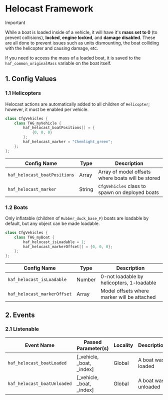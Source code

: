 # Helocast Framework

>[!IMPORTANT]
> While a boat is loaded inside of a vehicle, it will have it's **mass set to 0** (to prevent collisions), **locked**, **engine locked**, and **damage disabled**. These are all done to prevent issues such as units dismounting, the boat colliding with the helicopter and causing damage, etc.

If you need to access the mass of a loaded boat, it is saved to the `haf_common_originalMass` variable on the boat itself.

## 1. Config Values
### 1.1 Helicopters
Helocast actions are automatically added to all children of `Helicopter`; however, it must be enabled per vehicle.

```cpp
class CfgVehicles {
    class TAG_myVehicle {
        haf_helocast_boatPositions[] = {
            {0, 0, 0}
        };
        haf_helocast_marker = "Chemlight_green";
    };
};
```

| Config Name                  | Type   | Description                                       |
| ---------------------------- | ------ | ------------------------------------------------- |
| `haf_helocast_boatPositions` | Array  | Array of model offsets where boats will be stored |
| `haf_helocast_marker`        | String | `CfgVehicles` class to spawn on deployed boats    |

### 1.2 Boats
Only inflatable (children of `Rubber_duck_base_F`) boats are loadable by default, but any object can be made loadable.

```cpp
class CfgVehicles {
    class TAG_myBoat {
        haf_helocast_isLoadable = 1;
        haf_helocast_markerOffset[] = {0, 0, 0};
    };
};
```

| Config Name                 | Type   | Description                                 |
| --------------------------- | ------ | ------------------------------------------- |
| `haf_helocast_isLoadable`   | Number | 0-not loadable by helicopters, 1-loadable   |
| `haf_helocast_markerOffset` | Array  | Model offsets where marker will be attached |

## 2. Events
### 2.1 Listenable
| Event Name                  | Passed Parameter(s)       | Locality | Description         |
| --------------------------- | ------------------------- | -------- | ------------------- |
| `haf_helocast_boatLoaded`   | [_vehicle, _boat, _index] | Global   | A boat was loaded   |
| `haf_helocast_boatUnloaded` | [_vehicle, _boat, _index] | Global   | A boat was unloaded |